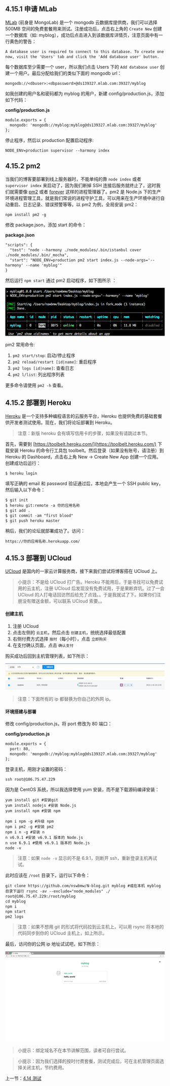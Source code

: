 ## 4.15.1 申请 MLab

[MLab](https://mlab.com) (前身是 MongoLab) 是一个 mongodb 云数据库提供商，我们可以选择 500MB 空间的免费套餐用来测试。注册成功后，点击右上角的 `Create New` 创建一个数据库（如: myblog），成功后点击进入到该数据库详情页，注意页面中有一行黄色的警告：

```
A database user is required to connect to this database. To create one now, visit the 'Users' tab and click the 'Add database user' button.
```

每个数据库至少需要一个 user，所以我们点击 Users 下的 `Add database user` 创建一个用户。最后分配给我们的类似下面的 mongodb url：

```
mongodb://<dbuser>:<dbpassword>@ds139327.mlab.com:39327/myblog
```

如我创建的用户名和密码都为 myblog 的用户，新建 config/production.js，添加如下代码：

**config/production.js**

```
module.exports = {
  mongodb: 'mongodb://myblog:myblog@ds139327.mlab.com:39327/myblog'
};
```

停止程序，然后以 production 配置启动程序:

```
NODE_ENV=production supervisor --harmony index
```

## 4.15.2 pm2

当我们的博客要部署到线上服务器时，不能单纯的靠 `node index` 或者 `supervisor index` 来启动了，因为我们断掉 SSH 连接后服务就终止了，这时我们就需要像 [pm2](https://www.npmjs.com/package/pm2) 或者 [forever](https://www.npmjs.com/package/forever) 这样的进程管理器了。pm2 是 Node.js 下的生产环境进程管理工具，就是我们常说的进程守护工具，可以用来在生产环境中进行自动重启、日志记录、错误预警等等。以 pm2 为例，全局安装 pm2：

```
npm install pm2 -g
```

修改 package.json，添加 start 的命令：

**package.json**

```
"scripts": {
  "test": "node --harmony ./node_modules/.bin/istanbul cover ./node_modules/.bin/_mocha",
  "start": "NODE_ENV=production pm2 start index.js --node-args='--harmony' --name 'myblog'"
}
```

然后运行 `npm start` 通过 pm2 启动程序，如下图所示 ：

![](./img/4.15.1.png)

pm2 常用命令:

1. `pm2 start/stop`: 启动/停止程序
2. `pm2 reload/restart [id|name]`: 重启程序
3. `pm2 logs [id|name]`: 查看日志
4. `pm2 l/list`: 列出程序列表

更多命令请使用 `pm2 -h` 查看。

## 4.15.2 部署到 Heroku

[Heroku](www.heroku.com) 是一个支持多种编程语言的云服务平台，Heroku 也提供免费的基础套餐供开发者测试使用。现在，我们将论坛部署到 Heroku。

> 注意：新版 heroku 会有填写信用卡的步骤，如果没有请跳过本节。

首先，需要到 [https://toolbelt.heroku.com/](https://toolbelt.heroku.com/) 下载安装 Heroku 的命令行工具包 toolbelt。然后登录（如果没有账号，请注册）到 Heroku 的 Dashboard，点击右上角 New -> Create New App 创建一个应用。创建成功后运行：

```
$ heroku login
```

填写正确的 email 和 password 验证通过后，本地会产生一个 SSH public key，然后输入以下命令：

```
$ git init
$ heroku git:remote -a 你的应用名称
$ git add .
$ git commit -am "first blood"
$ git push heroku master
```

稍后，我们的论坛就部署成功了。访问：

```
https://你的应用名称.herokuapp.com/
```

## 4.15.3 部署到 UCloud

[UCloud](https://www.ucloud.cn/) 是国内的一家云计算服务商，接下来我们尝试将博客搭在 UCloud 上。

> 小提示：不是给 UCloud 打广告。Heroku 不能用后，于是寻找可以免费试用的云主机，注册 UCloud 后发现没有免费试用，于是果断弃坑。过了一会 UCloud 的人打电话回访然后给充了点钱。。于是我就试了下。如果你们注册没有赠送金额，可以联系 UCloud 索要。。

#### 创建主机

1. 注册 UCloud
2. 点击左侧的 `云主机`，然后点击 `创建主机`，统统选择最低配置
3. 右侧付费方式选择 `按时`（每小时），点击 `立即购买`
4. 在支付确认页面，点击 `确认支付`

购买成功后回到主机管理列表，如下所示：

![](./img/4.15.2.png)

> 注意：下面所有的 ip 都替换为你自己的外网 ip。

#### 环境搭建与部署

修改 config/production.js，将 port 修改为 80 端口：

**config/production.js**

```
module.exports = {
  port: 80,
  mongodb: 'mongodb://myblog:myblog@ds139327.mlab.com:39327/myblog'
};
```

登录主机，用刚才设置的密码：

```
ssh root@106.75.47.229
```

因为是 CentOS 系统，所以我选择使用 yum 安装，而不是下载源码编译安装：

```
yum install git #安装git
yum install nodejs #安装 Node.js
yum install npm #安装 npm

npm i npm -g #升级 npm
npm i pm2 -g #安装 pm2
npm i n -g #安装 n
n v6.9.1 #安装 v6.9.1 版本的 Node.js
n use 6.9.1 #使用 v6.9.1 版本的 Node.js
node -v
```
> 注意：如果 `node -v` 显示的不是 6.9.1，则断开 ssh，重新登录主机再试试。

此时应该在 `/root` 目录下，运行以下命令：
```
git clone https://github.com/nswbmw/N-blog.git myblog #或在本机 myblog 目录下运行 rsync -av --exclude="node_modules" ./ root@106.75.47.229:/root/myblog
cd myblog
npm i
npm start
pm2 logs
```
> 注意：如果不想用 git 的形式将代码拉到云主机上，可以用 rsync 将本地的代码同步到你的 UCloud 主机上，如上所示。

最后，访问你的公网 ip 地址试试吧，如下所示：

![](./img/4.15.3.png)

> 小提示：绑定域名不在本节讲解范围，读者可自行尝试。

> 小提示：因为我们选择的按时付费套餐，测试完成后，可在主机管理页面选择关闭主机，节约费用。

上一节：[4.14 测试](https://github.com/nswbmw/N-blog/blob/master/book/4.14%20%E6%B5%8B%E8%AF%95.md)